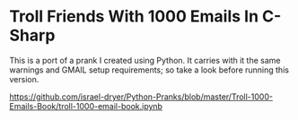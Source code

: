 # Troll Friends With 1000 Emails In C-Sharp
 
 This is a port of a prank I created using Python. It carries with it the same warnings and GMAIL setup requirements; so take a look before running this version.
 
 https://github.com/israel-dryer/Python-Pranks/blob/master/Troll-1000-Emails-Book/troll-1000-email-book.ipynb
